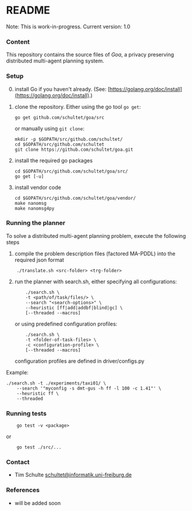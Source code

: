 # README #

Note: This is work-in-progress.
Current version: 1.0

### Content ###

This repository contains the source files of *Goa*, a privacy preserving
distributed multi-agent planning system.


### Setup ###
0. install Go if you haven't already. (See: [https://golang.org/doc/install](https://golang.org/doc/install).)
1. clone the repository. Either using the go tool `go get`:
        
    ``` shell
    go get github.com/schultet/goa/src
    ```

    or manually using `git clone`:

    ``` shell
    mkdir -p $GOPATH/src/github.com/schultet/
    cd $GOPATH/src/github.com/schultet
    git clone https://github.com/schultet/goa.git
    ```
2. install the required go packages

    ``` shell
    cd $GOPATH/src/github.com/schultet/goa/src/
    go get [-u]
    ```
3. install vendor code

    ``` shell
    cd $GOPATH/src/github.com/schultet/goa/vendor/
    make nanomsg
    make nanomsg4py
    ```


### Running the planner ###

To solve a distributed multi-agent planning problem, execute the following steps

1. compile the problem description files (factored MA-PDDL) into the required
   json format

``` shell
    ./translate.sh <src-folder> <trg-folder>
```

2. run the planner with search.sh, either specifying all configurations:

    ``` shell
        ./search.sh \ 
        -t <path/of/task/files/> \
        --search "<search-options>" \
        --heuristic [ff|add|addbf|blind|gc] \
        [--threaded --macros]
    ```

    or using predefined configuration profiles:

    ``` shell
        ./search.sh \ 
        -t <folder-of-task-files> \
        -c <configuration-profile> \
        [--threaded --macros]
    ```

    configuration profiles are defined in driver/configs.py

Example:
``` shell
./search.sh -t ./experiments/taxi01/ \
    --search '"myconfig -s dmt-gus -h ff -l 100 -c 1.41"' \ 
    --heuristic ff \
    --threaded
```



### Running tests ###
``` shell
    go test -v <package>
```
or

``` shell
    go test ./src/...
```

### Contact ###

* Tim Schulte <schultet@informatik.uni-freiburg.de>

### References ###

* will be added soon
